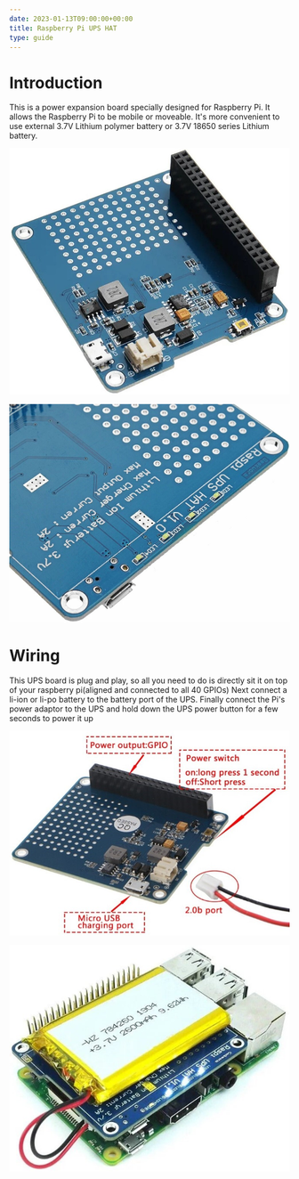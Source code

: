 ```yaml
---
date: 2023-01-13T09:00:00+00:00
title: Raspberry Pi UPS HAT
type: guide
---
```


# Introduction
This is a power expansion board specially designed for Raspberry Pi. It allows the Raspberry Pi to be mobile or moveable.
It's more convenient to use external 3.7V Lithium polymer battery or 3.7V 18650 series Lithium battery.

![picxxyyzz](img/pic1.jpg)

![picxxyyzz](img/pic2.jpg)

# Wiring

This UPS board is plug and play, so all you need to do is directly sit it on top of your raspberry pi(aligned and connected to all 40 GPIOs)
Next connect a li-ion or li-po battery to the battery port of the UPS.
Finally connect the Pi's power adaptor to the UPS and hold down the UPS power button for a few seconds to power it up

![picxxyyzz](img/pic3.jpg)

![picxxyyzz](img/pic4.jpg)
